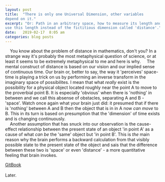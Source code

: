 ```yaml
---
layout: post
title:  "There is only one Universal Dimension, other variables
depend on it."
excerpt: "Or: Path in an arbitrary space, how to measure its length and how to
use this length instead of the fictitious dimension called 'distance'."
date:   2019-02-17  8:05 am
categories: blog posts
---
```


&nbsp;&nbsp;&nbsp;&nbsp;You know about the problem of distance in mathematics,
don't you? In a strange way it's probably the most metaphysical question of
science, or at least it seems to be extremely metaphysical to me and here is
why.
&nbsp;&nbsp;&nbsp;&nbsp;The mental construct of distance is based on our vision and our implied sense of continuous time. Our brain or, better to say, the way it 'perceives' space-time is playing a trick on us by performing an inverse transform in the imaginary space of possibilites. I mean that what _really_ exist is the possibility for a physical object located roughly near the point A to move to the proverbial point B. It is especially 'obvious' when there is 'nothing' in between and we call this absense of obstacles, separating A and B - 'space'.
Watch once again what your brain just did: it presumed that if there is
'nothing' between A and B then the object that is in in A now _can_ _move_ to
B. This in its turn is based on presumption that the 'dimension' of time exists
and is changing continuously.<br>
&nbsp;&nbsp;&nbsp;&nbsp;Another assumption that has snuck into our observation
is the cause-effect relationship between the present state of an object 'in
point A' as a cause of what _can be_ the 'same' object but 'in point B'. This
is _the_ main reason why the brain performs a backward calculation from that
visibly possible state to the present state of the object and sais that the
difference between these two is 'space' or even 'distance' - a more
quantitative feeling that brain invokes.

 [GitBook](https://alxfed.gitbook.io)
<br><br>
Later.

